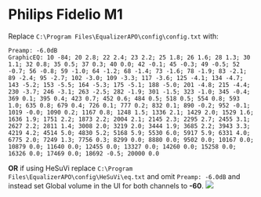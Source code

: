 # Philips Fidelio M1
Replace `C:\Program Files\EqualizerAPO\config\config.txt` with:
```
Preamp: -6.0dB
GraphicEQ: 10 -84; 20 2.8; 22 2.4; 23 2.2; 25 1.8; 26 1.6; 28 1.3; 30 1.1; 32 0.8; 35 0.5; 37 0.3; 40 0.0; 42 -0.1; 45 -0.3; 49 -0.5; 52 -0.7; 56 -0.8; 59 -1.0; 64 -1.2; 68 -1.4; 73 -1.6; 78 -1.9; 83 -2.1; 89 -2.4; 95 -2.7; 102 -3.0; 109 -3.3; 117 -3.6; 125 -4.1; 134 -4.7; 143 -5.2; 153 -5.5; 164 -5.3; 175 -5.1; 188 -5.0; 201 -4.8; 215 -4.4; 230 -3.7; 246 -3.1; 263 -2.5; 282 -1.9; 301 -1.5; 323 -1.0; 345 -0.4; 369 0.1; 395 0.4; 423 0.7; 452 0.6; 484 0.5; 518 0.5; 554 0.8; 593 1.0; 635 0.8; 679 0.4; 726 0.1; 777 0.2; 832 0.1; 890 -0.2; 952 -0.1; 1019 -0.0; 1090 0.2; 1167 0.8; 1248 1.5; 1336 2.1; 1429 2.0; 1529 1.6; 1636 1.9; 1751 2.2; 1873 2.2; 2004 2.1; 2145 2.3; 2295 2.7; 2455 3.1; 2627 2.2; 2811 1.4; 3008 2.0; 3219 2.0; 3444 1.9; 3685 2.2; 3943 3.3; 4219 4.2; 4514 5.0; 4830 5.2; 5168 5.9; 5530 6.0; 5917 5.9; 6331 4.0; 6775 2.0; 7249 1.3; 7756 0.3; 8299 0.0; 8880 0.0; 9502 0.0; 10167 0.0; 10879 0.0; 11640 0.0; 12455 0.0; 13327 0.0; 14260 0.0; 15258 0.0; 16326 0.0; 17469 0.0; 18692 -0.5; 20000 0.0
```
**OR** if using HeSuVi replace `C:\Program Files\EqualizerAPO\config\HeSuVi\eq.txt` and omit `Preamp: -6.0dB` and instead set Global volume in the UI for both channels to **-60**.
![](https://raw.githubusercontent.com/jaakkopasanen/AutoEq/master/results/Innerfidelity%202017/innerfidelity/onear/Philips%20Fidelio%20M1/Philips%20Fidelio%20M1.png)